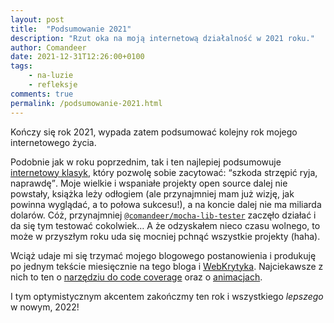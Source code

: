 ```yaml
---
layout: post
title:  "Podsumowanie 2021"
description: "Rzut oka na moją internetową działalność w 2021 roku."
author: Comandeer
date: 2021-12-31T12:26:00+0100
tags:
    - na-luzie
    - refleksje
comments: true
permalink: /podsumowanie-2021.html
---
```


Kończy się rok 2021, wypada zatem podsumować kolejny rok mojego internetowego życia.

Podobnie jak w roku poprzednim, tak i ten najlepiej podsumowuje [internetowy klasyk](https://www.youtube.com/watch?v=-C01v6xqpRI), który pozwolę sobie zacytować: <q>szkoda strzępić ryja, naprawdę</q>. Moje wielkie i wspaniałe projekty open source dalej nie powstały, książka leży odłogiem (ale przynajmniej mam już wizję, jak powinna wyglądać, a to połowa sukcesu!), a na koncie dalej nie ma miliarda dolarów. Cóż, przynajmniej [`@comandeer/mocha-lib-tester`](https://www.npmjs.com/package/@comandeer/mocha-lib-tester) zaczęło działać i da się tym testować cokolwiek… A że odzyskałem nieco czasu wolnego, to może w przyszłym roku uda się mocniej pchnąć wszystkie projekty (haha).

Wciąż udaje mi się trzymać mojego blogowego postanowienia i produkuję po jednym tekście miesięcznie na tego bloga i [WebKrytyka](https://www.webkrytyk.pl/). Najciekawsze z nich to ten o [narzędziu do code coverage](https://blog.comandeer.pl/jak-dziala-narzedzie-do-code-coverage.html) oraz o [animacjach](https://www.webkrytyk.pl/2021/08/31/wpadki-i-wypadki-13/).

I tym optymistycznym akcentem zakończmy ten rok i wszystkiego _lepszego_ w nowym, 2022!
